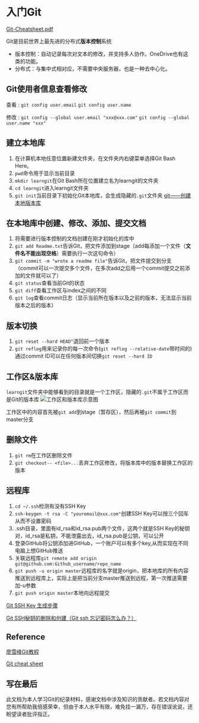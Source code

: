 # 入门Git

[Git-Cheatsheet.pdf](https://github.com/JasperMei/-Git/blob/master/Git-Cheatsheet.pdf)

Git是目前世界上最先进的分布式**版本控制**系统
- 版本控制：自动记录每次对文本的修改，并支持多人协作。OneDrive也有这类的功能。
- 分布式：与集中式相对应，不需要中央服务器，也是一种去中心化。

## Git使用者信息查看修改
查看
:   `git config user.email` `git config user.name`

修改
:   `git config --global user.email "xxx@xxx.com"` `git config --global user.name "xxx"`

## 建立本地库
1. 在计算机本地任意位置新建文件夹，在文件夹内右键菜单选择Git Bash Here。
2. `pwd`命令用于显示当前目录
3. `mkdir learngit`在Git Bash所在位置建立名为learngit的文件夹
4. `cd learngit`进入learngit文件夹
5. `git init`当前目录下初始化Git本地库，会生成隐藏的`.git`文件夹
[git——创建本地版本库](https://blog.csdn.net/u012031408/article/details/54407002)

## 在本地库中创建、修改、添加、提交文档
1. 将需要进行版本控制的文档创建在刚才初始化的库中
2. `git add Readme.txt`告诉Git，把文件添加到stage（add每添加一个文件（**文件名不能出现空格**）需要执行一次这句命令）
3. `git commit -m "wrote a readme file"`告诉Git，把文件提交到分支（commit可以一次提交多个文件，在多次add之后用一个commit提交之前添加的文件就可以了）
4. `git status`查看当前Git的状态
5. `git diff`查看工作区与index之间的不同
6. `git log`查看commit日志（显示当前所在版本以及之前的版本，无法显示当前版本之后的版本）

## 版本切换
1. `git reset --hard HEAD^`退回前一个版本
2. `git reflog`用来记录你的每一次命令(`git reflog --relative-date`带时间的)
通过commit ID可以在任何版本间切换`git reset --hard ID`

## 工作区&版本库
`learngit`文件夹中能够看到的目录就是一个工作区，隐藏的`.git`不属于工作区而是Git的版本库
![工作区和版本库示意图](https://www.liaoxuefeng.com/files/attachments/919020037470528/0)

工作区中的内容首先被`git add`到stage（暂存区），然后再被`git commit`到master分支

## 删除文件
1. `git rm`在工作区删除文件
2. `git checkout-- <file>...`丢弃工作区修改，将版本库中的版本替换工作区的版本

## 远程库
1. `cd ~/.ssh`检测有没有SSH Key
2. `ssh-keygen -t rsa -C "youremail@xxx.com"`创建SSH Key可以按三个回车从而不设置密码
3. .ssh目录，里面有id_rsa和id_rsa.pub两个文件，这两个就是SSH Key的秘钥对，id_rsa是私钥，不能泄露出去，id_rsa.pub是公钥，可以公开
4. 登录GitHub将公钥添加进GitHub，一个账户可以有多个key,从而实现在不同电脑上想GitHub推送
5. 关联远程库`git remote add origin git@github.com:Github_username/repo_name`
6. `git push -u origin master`远程库的名字就是origin，把本地库的所有内容推送到远程库上，实际上是把当前分支master推送到远程，第一次推送需要加-u参数
7. `git push origin master`本地向远程提交

[Git SSH Key 生成步骤](https://blog.csdn.net/hustpzb/article/details/8230454)

[Git SSH秘钥的删除和创建（Git ssh 忘记密码怎么办？）](https://blog.csdn.net/qq_34902522/article/details/78498664)

## Reference
[廖雪峰Git教程](https://www.liaoxuefeng.com/wiki/896043488029600)

[Git cheat sheet](https://www.atlassian.com/git/tutorials/atlassian-git-cheatsheet)

## 写在最后
此文档为本人学习Git的纪录材料，感谢文档中涉及知识的贡献者。若文档内容对您有所帮助我倍感荣幸，但由于本人水平有限，难免挂一漏万，存在错误讹说，还盼望读者批评指正。